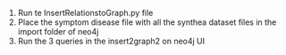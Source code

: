 1) Run te InsertRelationstoGraph.py file
2) Place the symptom disease file with all the synthea dataset files in the import folder of neo4j
3) Run the 3 queries in the insert2graph2 on  neo4j UI